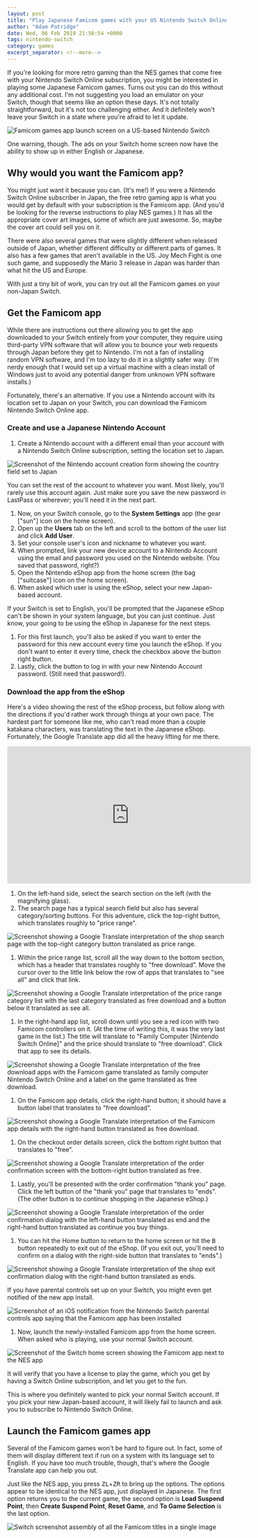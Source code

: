 ```yaml
---
layout: post
title: "Play Japanese Famicom games with your US Nintendo Switch Online account"
author: "Adam Patridge"
date: Wed, 06 Feb 2019 21:56:54 +0000
tags: nintendo-switch
category: games
excerpt_separator: <!--more-->
---
```


If you're looking for more retro gaming than the NES games that come free with your Nintendo Switch Online subscription, you might be interested in playing some Japanese Famicom games. Turns out you can do this without any additional cost. I'm not suggesting you load an emulator on your Switch, though that seems like an option these days. It's not totally straightforward, but it's not too challenging either. And it definitely won't leave your Switch in a state where you're afraid to let it update.

![Famicom games app launch screen on a US-based Nintendo Switch](/wp-content/uploads/2019/02/famicom-app-launch-screen-cropped.jpg)

One warning, though. The ads on your Switch home screen now have the ability to show up in either English or Japanese.

<!--more-->

## Why would you want the Famicom app?

You might just want it because you can. (It's me!) If you were a Nintendo Switch Online subscriber in Japan, the free retro gaming app is what you would get by default with your subscription is the Famicom app. (And you'd be looking for the reverse instructions to play NES games.) It has all the appropriate cover art images, some of which are just awesome. So, maybe the cover art could sell you on it.

There were also several games that were slightly different when released outside of Japan, whether different difficulty or different parts of games. It also has a few games that aren't available in the US. Joy Mech Fight is one such game, and supposedly the Mario 3 release in Japan was harder than what hit the US and Europe.

With just a tiny bit of work, you can try out all the Famicom games on your non-Japan Switch.

## Get the Famicom app

While there are instructions out there allowing you to get the app downloaded to your Switch entirely from your computer, they require using third-party VPN software that will allow you to bounce your web requests through Japan before they get to Nintendo. I'm not a fan of installing random VPN software, and I'm too lazy to do it in a slightly safer way. (I'm nerdy enough that I would set up a virtual machine with a clean install of Windows just to avoid any potential danger from unknown VPN software installs.)

Fortunately, there's an alternative. If you use a Nintendo account with its location set to Japan on your Switch, you can download the Famicom Nintendo Switch Online app.

### Create and use a Japanese Nintendo Account

1. Create a Nintendo account with a different email than your account with a Nintendo Switch Online subscription, setting the location set to Japan.

![Screenshot of the Nintendo account creation form showing the country field set to Japan](/wp-content/uploads/2019/02/nintendo-website-account-creation-region-japan.png)

You can set the rest of the account to whatever you want. Most likely, you'll rarely use this account again. Just make sure you save the new password in LastPass or wherever; you'll need it in the next part.

1. Now, on your Switch console, go to the **System Settings** app (the gear ["sun"] icon on the home screen).
1. Open up the **Users** tab on the left and scroll to the bottom of the user list and click **Add User**.
1. Set your console user's icon and nickname to whatever you want.
1. When prompted, link your new device account to a Nintendo Account using the email and password you used on the Nintendo website. (You saved that password, right?)
1. Open the Nintendo eShop app from the home screen (the bag ["suitcase"] icon on the home screen).
1. When asked which user is using the eShop, select your new Japan-based account.

If your Switch is set to English, you'll be prompted that the Japanese eShop can't be shown in your system language, but you can just continue. Just know, your going to be using the eShop in Japanese for the next steps.

1. For this first launch, you'll also be asked if you want to enter the password for this new account every time you launch the eShop. If you don't want to enter it every time, check the checkbox above the button right button.
1. Lastly, click the button to log in with your new Nintendo Account password. (Still need that password!).

### Download the app from the eShop

Here's a video showing the rest of the eShop process, but follow along with the directions if you'd rather work through things at your own pace. The hardest part for someone like me, who can't read more than a couple katakana characters, was translating the text in the Japanese eShop. Fortunately, the Google Translate app did all the heavy lifting for me there.

<iframe src="https://www.youtube.com/embed/8yuLkgmMiYQ" width="560" height="315" frameborder="0" allowfullscreen="allowfullscreen"></iframe>

1. On the left-hand side, select the search section on the left (with the magnifying glass).
1. The search page has a typical search field but also has several category/sorting buttons. For this adventure, click the top-right button, which translates roughly to "price range".

![Screenshot showing a Google Translate interpretation of the shop search page with the top-right category button translated as price range.](/wp-content/uploads/2019/02/01-switch-eshop-japan-search-translated.png)

1. Within the price range list, scroll all the way down to the bottom section, which has a header that translates roughly to "free download". Move the cursor over to the little link below the row of apps that translates to "see all" and click that link.

![Screenshot showing a Google Translate interpretation of the price range category list with the last category translated as free download and a button below it translated as see all.](/wp-content/uploads/2019/02/02-switch-eshop-japan-free-items.png)

1. In the right-hand app list, scroll down until you see a red icon with two Famicom controllers on it. (At the time of writing this, it was the very last game in the list.) The title will translate to "Family Computer [Nintendo Switch Online]" and the price should translate to "free download". Click that app to see its details.

![Screenshot showing a Google Translate interpretation of the free download apps with the Famicom game translated as family computer Nintendo Switch Online and a label on the game translated as free download.](/wp-content/uploads/2019/02/03-switch-eshop-japan-famicom-listing.png)

1. On the Famicom app details, click the right-hand button; it should have a button label that translates to "free download".

![Screenshot showing a Google Translate interpretation of the Famicom app details with the right-hand button translated as free download.](/wp-content/uploads/2019/02/04-switch-eshop-japan-famicom-details.png)

1. On the checkout order details screen, click the bottom right button that translates to "free".

![Screenshot showing a Google Translate interpretation of the order confirmation screen with the bottom-right button translated as free.](/wp-content/uploads/2019/02/05-switch-eshop-japan-famicom-order-details.png)

1. Lastly, you'll be presented with the order confirmation "thank you" page. Click the left button of the "thank you" page that translates to "ends". (The other button is to continue shopping in the Japanese eShop.)

![Screenshot showing a Google Translate interpretation of the order confirmation dialog with the left-hand button translated as end and the right-hand button translated as continue you buy things.](/wp-content/uploads/2019/02/06-switch-eshop-japan-order-thank-you.png)

1. You can hit the Home button to return to the home screen or hit the <kbd>B</kbd> button repeatedly to exit out of the eShop. (If you exit out, you'll need to confirm on a dialog with the right-side button that translates to "ends".)

![Screenshot showing a Google Translate interpretation of the shop exit confirmation dialog with the right-hand button translated as ends.](/wp-content/uploads/2019/02/07-switch-eshop-japan-quit.png)

If you have parental controls set up on your Switch, you might even get notified of the new app install.

![Screenshot of an iOS notification from the Nintendo Switch parental controls app saying that the Famicom app has been installed](/wp-content/uploads/2019/02/switch-parental-controls-notification-famicom-install.jpg)

1. Now, launch the newly-installed Famicom app from the home screen. When asked who is playing, use your normal Switch account.

![Screenshot of the Switch home screen showing the Famicom app next to the NES app](/wp-content/uploads/2019/02/switch-home-screen-with-nes-and-famicom.jpg)

It will verify that you have a license to play the game, which you get by having a Switch Online subscription, and let you get to the fun.

This is where you definitely wanted to pick your normal Switch account. If you pick your new Japan-based account, it will likely fail to launch and ask you to subscribe to Nintendo Switch Online.

## Launch the Famicom games app

Several of the Famicom games won't be hard to figure out. In fact, some of them will display different text if run on a system with its language set to English. If you have too much trouble, though, that's where the Google Translate app can help you out.

Just like the NES app, you press <kbd>ZL</kbd>+<kbd>ZR</kbd> to bring up the options. The options appear to be identical to the NES app, just displayed in Japanese. The first option returns you to the current game, the second option is **Load Suspend Point**, then **Create Suspend Point**, **Reset Game**, and **To Game Selection** is the last option.

![Switch screenshot assembly of all the Famicom titles in a single image](/wp-content/uploads/2019/02/famicom-full-game-list-stitched-e1549489136698.png)
